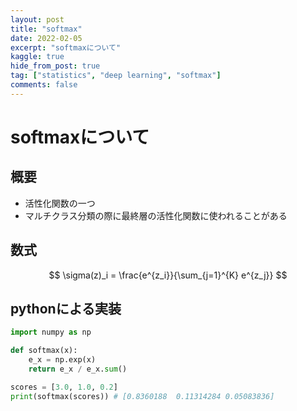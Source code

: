 ```yaml
---
layout: post
title: "softmax"
date: 2022-02-05
excerpt: "softmaxについて"
kaggle: true
hide_from_post: true
tag: ["statistics", "deep learning", "softmax"]
comments: false
---
```


# softmaxについて

## 概要
 - 活性化関数の一つ
 - マルチクラス分類の際に最終層の活性化関数に使われることがある

## 数式

$$
\sigma(z)_i = \frac{e^{z_i}}{\sum_{j=1}^{K} e^{z_j}}
$$

## pythonによる実装

```python
import numpy as np

def softmax(x):
    e_x = np.exp(x)
    return e_x / e_x.sum()

scores = [3.0, 1.0, 0.2]
print(softmax(scores)) # [0.8360188  0.11314284 0.05083836]
```
